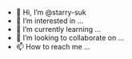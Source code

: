 - 👋 Hi, I’m @starry-suk
- 👀 I’m interested in ...
- 🌱 I’m currently learning ...
- 💞️ I’m looking to collaborate on ...
- 📫 How to reach me ...

<!---
starry-suk/starry-suk is a ✨ special ✨ repository because its `README.md` (this file) appears on your GitHub profile.
You can click the Preview link to take a look at your changes.
--->
